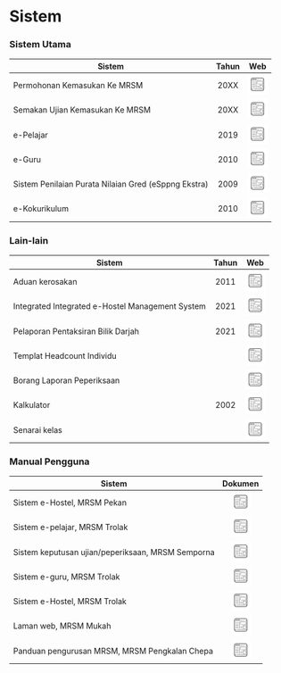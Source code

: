 # Sistem

### Sistem Utama

| Sistem | Tahun | Web |
|-------------|:------:|:------------:|
| Permohonan Kemasukan Ke MRSM | 20XX | <a href=""><img src="website.png"></a> |
| Semakan Ujian Kemasukan Ke MRSM | 20XX | <a href="https://mrsm.mara.gov.my/MARATawaranf1/frmLoginSemakanF1.aspx"><img src="website.png"></a> |
| e-Pelajar | 2019 | <a href="http://www.mrsmkotakinabalu.edu.my/epelajar/login.asp"><img src="website.png"></a> |
| e-Guru | 2010 | <a href="http://www.mrsmsemporna.edu.my/skoq/contents/Loginguru.asp"><img src="website.png"></a> |
| Sistem Penilaian Purata Nilaian Gred (eSppng Ekstra) | 2009 | <a href="https://uppmmrsmlangkawi.com/esppng"><img src="website.png"></a> |
| e-Kokurikulum | 2010 | <a href="http://www.mrsmserting.com/SKOQ/Contents/loginKoq.asp"><img src="website.png"></a> |

### Lain-lain

| Sistem                                           | Tahun | Web |
|--------------------------------------------------|:------:|:------------:|
| Aduan kerosakan | 2011 |<a href="https://mrsmict.wixsite.com/mrsmkkmaintainance/aduan-kerosakkan"><img src="website.png"></a> |
| Integrated Integrated e-Hostel Management System | 2021 |<a href="http://e-hostel.net/trans_hostel"><img src="website.png"></a> |
| Pelaporan Pentaksiran  Bilik Darjah  | 2021 |<a href="https://mylink.la/nurmujahadah02"><img src="website.png"></a> |
| Templat Headcount Individu  |  |<a href="https://maranet-my.sharepoint.com/:x:/g/personal/joespenzal_mara_gov_my/EfRb-OhMT8hFqlBPfSu8GZ4BpVBxAzzcNXAz_KWWl_VyFw?e=FqpV7A"><img src="website.png"></a> |
| Borang Laporan Peperiksaan |  |<a href="http://examreportofficialuppmlgg168.uppmlgg.com/index.asp"><img src="website.png"></a> |
| Kalkulator | 2002 |<a href="http://kalkulatorpng4mrsm.uppmlgg.com/calculatorPNGatas.asp"><img src="website.png"></a> |
| Senarai kelas |  |<a href="http://www.uppmlgg.com/senaraikelas.html"><img src="website.png"></a> |


### Manual Pengguna
| Sistem                                           | Dokumen |
|--------------------------------------------------|:------------:|
| Sistem e-Hostel, MRSM Pekan | <a href="http://tar.mrsm.edu.my/data/pelajar/asrama/borang-pb.pdf"><img src="website.png"></a> |
| Sistem e-pelajar, MRSM Trolak | <a href="material/epelajar.pdf"><img src="website.png"></a> |
| Sistem keputusan ujian/peperiksaan, MRSM Semporna | <a href="material/semakan_keputusan.pdf"><img src="website.png"></a> |
| Sistem e-guru, MRSM Trolak | <a href="material/eguru.pdf"><img src="website.png"></a> |
| Sistem e-Hostel, MRSM Trolak | <a href="material/E-HOSTEL.pdf"><img src="website.png"></a> |
| Laman web, MRSM Mukah | <a href="material/web-mukah.pdf"><img src="website.png"></a> |
| Panduan pengurusan MRSM, MRSM Pengkalan Chepa | <a href="material/pengurusan_mrsm.pdf"><img src="website.png"></a> |
